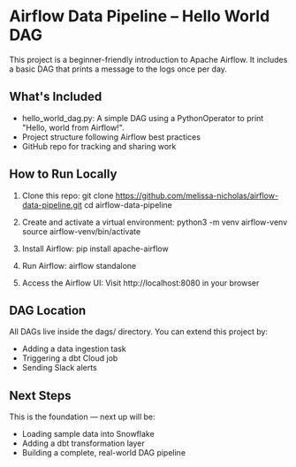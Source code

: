 # Airflow Data Pipeline – Hello World DAG

This project is a beginner-friendly introduction to Apache Airflow. It includes a basic DAG that prints a message to the logs 
once per day.

## What's Included

- hello_world_dag.py: A simple DAG using a PythonOperator to print "Hello, world from Airflow!".
- Project structure following Airflow best practices
- GitHub repo for tracking and sharing work

## How to Run Locally

1. Clone this repo:
   git clone https://github.com/melissa-nicholas/airflow-data-pipeline.git
   cd airflow-data-pipeline

2. Create and activate a virtual environment:
   python3 -m venv airflow-venv
   source airflow-venv/bin/activate

3. Install Airflow:
   pip install apache-airflow

4. Run Airflow:
   airflow standalone

5. Access the Airflow UI:
   Visit http://localhost:8080 in your browser

## DAG Location

All DAGs live inside the dags/ directory. You can extend this project by:

- Adding a data ingestion task
- Triggering a dbt Cloud job
- Sending Slack alerts

## Next Steps

This is the foundation — next up will be:
- Loading sample data into Snowflake
- Adding a dbt transformation layer
- Building a complete, real-world DAG pipeline

